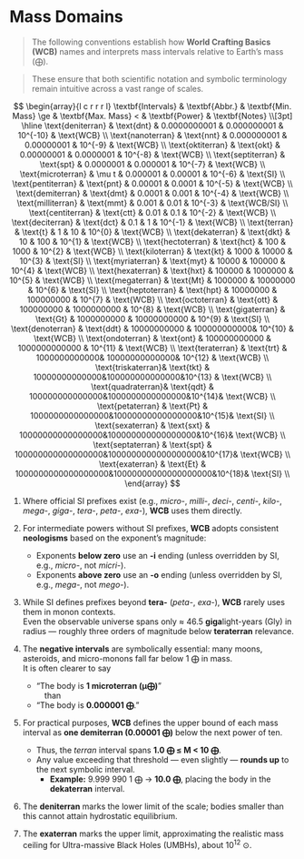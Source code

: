# Mass Domains
> The following conventions establish how **World Crafting Basics (WCB)** names and interprets mass intervals relative to Earth’s mass (⨁).

> These ensure that both scientific notation and symbolic terminology remain intuitive across a vast range of scales.

$$
\begin{array}{l c r r r l}
\textbf{Intervals} & 
\textbf{Abbr.} & 
\textbf{Min. Mass} \ge &
\textbf{Max. Mass} < &
\textbf{Power} &
\textbf{Notes} \\[3pt]
\hline
\text{deniterran}  & \text{dnt} & 0.0000000001 & 0.000000001 & 10^{-10} & \text{WCB} \\
\text{nanoterran}  & \text{nnt} & 0.000000001  & 0.00000001  & 10^{-9}  & \text{WCB} \\
\text{oktiterran}  & \text{okt} & 0.00000001   & 0.0000001   & 10^{-8}  & \text{WCB} \\
\text{septiterran} & \text{spt} & 0.0000001    & 0.000001    & 10^{-7}  & \text{WCB} \\
\text{microterran} & \mu t & 0.000001 & 0.00001     & 10^{-6}  & \text{SI} \\
\text{pentiterran} & \text{pnt} & 0.00001      & 0.0001      & 10^{-5}  & \text{WCB} \\
\text{demiterran}  & \text{dmt} & 0.0001       & 0.001       & 10^{-4}  & \text{WCB} \\
\text{milliterran} & \text{mmt} & 0.001        & 0.01        & 10^{-3}  & \text{WCB/SI} \\
\text{centiterran} & \text{ctt} & 0.01         & 0.1         & 10^{-2}  & \text{WCB} \\
\text{deciterran}  & \text{dct} & 0.1          & 1           & 10^{-1}  & \text{WCB} \\
\text{terran}      & \text{t}   & 1            & 10          & 10^{0}   & \text{WCB} \\
\text{dekaterran}  & \text{dkt} & 10           & 100         & 10^{1}   & \text{WCB} \\
\text{hectoterran} & \text{hct} & 100          & 1000        & 10^{2}   & \text{WCB} \\
\text{kiloterran}  & \text{kt}  & 1000         & 10000       & 10^{3}   & \text{SI} \\
\text{myriaterran} & \text{myt} & 10000        & 100000      & 10^{4}   & \text{WCB} \\
\text{hexaterran}  & \text{hxt} & 100000       & 1000000     & 10^{5}   & \text{WCB} \\
\text{megaterran}  & \text{Mt}  & 1000000      & 10000000    & 10^{6}   & \text{SI} \\
\text{heptoterran} & \text{hpt} & 10000000     & 100000000   & 10^{7}   & \text{WCB} \\
\text{octoterran}  & \text{ott} & 100000000    & 1000000000  & 10^{8}   & \text{WCB} \\
\text{gigaterran}  & \text{Gt}  & 1000000000   & 10000000000 & 10^{9}   & \text{SI} \\
\text{denoterran}  & \text{ddt} & 10000000000  & 100000000000& 10^{10}  & \text{WCB} \\
\text{ondoterran}  & \text{ont} & 100000000000 & 1000000000000 & 10^{11} & \text{WCB} \\
\text{teraterran}  & \text{trt} & 1000000000000& 10000000000000& 10^{12} & \text{WCB} \\
\text{triskaterran}& \text{tkt} & 10000000000000&100000000000000&10^{13} & \text{WCB} \\
\text{quadraterran}& \text{qdt} & 100000000000000&1000000000000000&10^{14}& \text{WCB} \\
\text{petaterran}  & \text{Pt}  & 1000000000000000&10000000000000000&10^{15}& \text{SI} \\
\text{sexaterran}  & \text{sxt} & 10000000000000000&100000000000000000&10^{16}& \text{WCB} \\
\text{septaterran} & \text{spt} & 100000000000000000&1000000000000000000&10^{17}& \text{WCB} \\
\text{exaterran}   & \text{Et}  & 1000000000000000000&10000000000000000000&10^{18}& \text{SI} \\
\end{array}
$$
1. Where official SI prefixes exist (e.g., *micro-*, *milli-*, *deci-*, *centi-*, *kilo-*, *mega-*, *giga-*, *tera-*, *peta-*, *exa-*), **WCB** uses them directly.

2. For intermediate powers without SI prefixes, **WCB** adopts consistent **neologisms** based on the exponent’s magnitude:  
   - Exponents **below zero** use an **-i** ending (unless overridden by SI, e.g., *micro-*, not *micri-*).  
   - Exponents **above zero** use an **-o** ending (unless overridden by SI, e.g., *mega-*, not *mego-*).

3. While SI defines prefixes beyond **tera-** (*peta-*, *exa-*), **WCB** rarely uses them in monon contexts.  
   Even the observable universe spans only ≈ 46.5 **giga**light-years (Gly) in radius — roughly three orders of magnitude below **teraterran** relevance.

4. The **negative intervals** are symbolically essential: many moons, asteroids, and micro-monons fall far below 1 ⨁ in mass.  
   It is often clearer to say  
   - “The body is **1 microterran (μ⨁)**”  
     than  
   - “The body is **0.000001 ⨁**.”

5. For practical purposes, **WCB** defines the upper bound of each mass interval as **one demiterran (0.00001 ⨁)** below the next power of ten.  
   - Thus, the *terran* interval spans **1.0 ⨁ ≤ M < 10 ⨁**.  
   - Any value exceeding that threshold — even slightly — **rounds up** to the next symbolic interval.  
     - **Example:**  9.999 990 1 ⨁ → **10.0 ⨁**, placing the body in the **dekaterran** interval.

6. The **deniterran** marks the lower limit of the scale; bodies smaller than this cannot attain hydrostatic equilibrium.

7. The **exaterran** marks the upper limit, approximating the realistic mass ceiling for Ultra-massive Black Holes (UMBHs), about $10^{12}$ ⊙.
